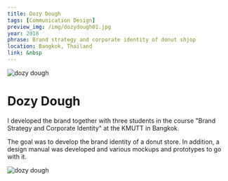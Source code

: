 ```yaml
---
title: Dozy Dough
tags: [Communication Design]
preview_img: /img/dozydough01.jpg
year: 2018
phrase: Brand strategy and corporate identity of donut shjop
location: Bangkok, Thailand
link: &nbsp
---
```


![dozy dough](/img/dozydough01.jpg)

# Dozy Dough

I developed the brand together with three students
in the course "Brand Strategy and Corporate Identity" at the
KMUTT in Bangkok.

The goal was to develop the brand identity of a donut store.
In addition, a design manual was developed
and various mockups and prototypes to go with it.

![dozy dough](/img/dozydough02.png)
